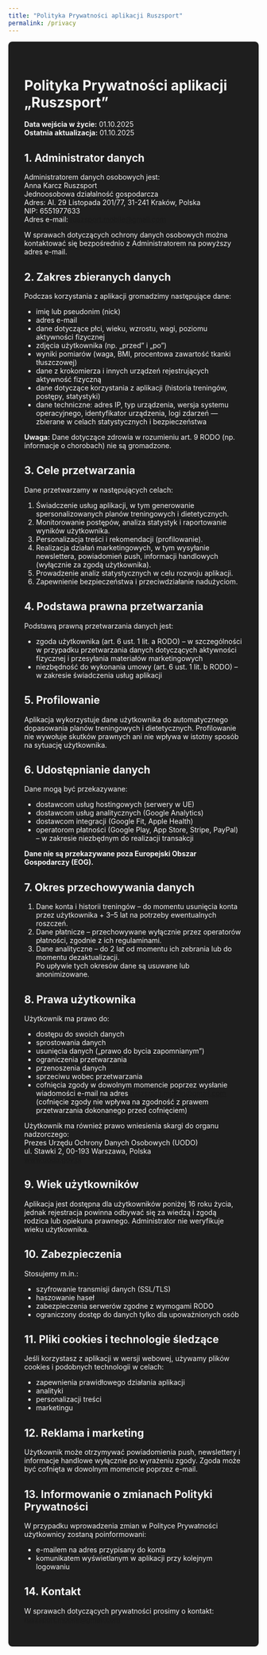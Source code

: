 ```yaml
---
title: "Polityka Prywatności aplikacji Ruszsport"
permalink: /privacy
---
```

<div style="background-color:#1e1e1e; color:#f5f5f5; padding:2rem; border-radius:8px;">

# Polityka Prywatności aplikacji „Ruszsport”

**Data wejścia w życie:** 01.10.2025  
**Ostatnia aktualizacja:** 01.10.2025

## 1. Administrator danych

Administratorem danych osobowych jest:  
Anna Karcz Ruszsport  
Jednoosobowa działalność gospodarcza  
Adres: Al. 29 Listopada 201/77, 31-241 Kraków, Polska  
NIP: 6551977633  
Adres e-mail: ruszsport.mobile@gmail.com

W sprawach dotyczących ochrony danych osobowych można kontaktować się bezpośrednio z Administratorem na powyższy adres e-mail.

## 2. Zakres zbieranych danych

Podczas korzystania z aplikacji gromadzimy następujące dane:  
- imię lub pseudonim (nick)  
- adres e-mail  
- dane dotyczące płci, wieku, wzrostu, wagi, poziomu aktywności fizycznej  
- zdjęcia użytkownika (np. „przed” i „po”)  
- wyniki pomiarów (waga, BMI, procentowa zawartość tkanki tłuszczowej)  
- dane z krokomierza i innych urządzeń rejestrujących aktywność fizyczną  
- dane dotyczące korzystania z aplikacji (historia treningów, postępy, statystyki)  
- dane techniczne: adres IP, typ urządzenia, wersja systemu operacyjnego, identyfikator urządzenia, logi zdarzeń — zbierane w celach statystycznych i bezpieczeństwa  

**Uwaga:** Dane dotyczące zdrowia w rozumieniu art. 9 RODO (np. informacje o chorobach) nie są gromadzone.

## 3. Cele przetwarzania

Dane przetwarzamy w następujących celach:  
1. Świadczenie usług aplikacji, w tym generowanie spersonalizowanych planów treningowych i dietetycznych.  
2. Monitorowanie postępów, analiza statystyk i raportowanie wyników użytkownika.  
3. Personalizacja treści i rekomendacji (profilowanie).  
4. Realizacja działań marketingowych, w tym wysyłanie newslettera, powiadomień push, informacji handlowych (wyłącznie za zgodą użytkownika).  
5. Prowadzenie analiz statystycznych w celu rozwoju aplikacji.  
6. Zapewnienie bezpieczeństwa i przeciwdziałanie nadużyciom.

## 4. Podstawa prawna przetwarzania

Podstawą prawną przetwarzania danych jest:  
- zgoda użytkownika (art. 6 ust. 1 lit. a RODO) – w szczególności w przypadku przetwarzania danych dotyczących aktywności fizycznej i przesyłania materiałów marketingowych  
- niezbędność do wykonania umowy (art. 6 ust. 1 lit. b RODO) – w zakresie świadczenia usług aplikacji

## 5. Profilowanie

Aplikacja wykorzystuje dane użytkownika do automatycznego dopasowania planów treningowych i dietetycznych. Profilowanie nie wywołuje skutków prawnych ani nie wpływa w istotny sposób na sytuację użytkownika.

## 6. Udostępnianie danych

Dane mogą być przekazywane:  
- dostawcom usług hostingowych (serwery w UE)  
- dostawcom usług analitycznych (Google Analytics)  
- dostawcom integracji (Google Fit, Apple Health)  
- operatorom płatności (Google Play, App Store, Stripe, PayPal) – w zakresie niezbędnym do realizacji transakcji  

**Dane nie są przekazywane poza Europejski Obszar Gospodarczy (EOG).**

## 7. Okres przechowywania danych

1. Dane konta i historii treningów – do momentu usunięcia konta przez użytkownika + 3–5 lat na potrzeby ewentualnych roszczeń.  
2. Dane płatnicze – przechowywane wyłącznie przez operatorów płatności, zgodnie z ich regulaminami.  
3. Dane analityczne – do 2 lat od momentu ich zebrania lub do momentu dezaktualizacji.  
Po upływie tych okresów dane są usuwane lub anonimizowane.

## 8. Prawa użytkownika

Użytkownik ma prawo do:  
- dostępu do swoich danych  
- sprostowania danych  
- usunięcia danych („prawo do bycia zapomnianym”)  
- ograniczenia przetwarzania  
- przenoszenia danych  
- sprzeciwu wobec przetwarzania  
- cofnięcia zgody w dowolnym momencie poprzez wysłanie wiadomości e-mail na adres ruszsport.mobile@gmail.com (cofnięcie zgody nie wpływa na zgodność z prawem przetwarzania dokonanego przed cofnięciem)  

Użytkownik ma również prawo wniesienia skargi do organu nadzorczego:  
Prezes Urzędu Ochrony Danych Osobowych (UODO)  
ul. Stawki 2, 00-193 Warszawa, Polska  
www.uodo.gov.pl

## 9. Wiek użytkowników

Aplikacja jest dostępna dla użytkowników poniżej 16 roku życia, jednak rejestracja powinna odbywać się za wiedzą i zgodą rodzica lub opiekuna prawnego. Administrator nie weryfikuje wieku użytkownika.

## 10. Zabezpieczenia

Stosujemy m.in.:  
- szyfrowanie transmisji danych (SSL/TLS)  
- haszowanie haseł  
- zabezpieczenia serwerów zgodne z wymogami RODO  
- ograniczony dostęp do danych tylko dla upoważnionych osób

## 11. Pliki cookies i technologie śledzące

Jeśli korzystasz z aplikacji w wersji webowej, używamy plików cookies i podobnych technologii w celach:  
- zapewnienia prawidłowego działania aplikacji  
- analityki  
- personalizacji treści  
- marketingu

## 12. Reklama i marketing

Użytkownik może otrzymywać powiadomienia push, newslettery i informacje handlowe wyłącznie po wyrażeniu zgody. Zgoda może być cofnięta w dowolnym momencie poprzez e-mail.

## 13. Informowanie o zmianach Polityki Prywatności

W przypadku wprowadzenia zmian w Polityce Prywatności użytkownicy zostaną poinformowani:  
- e-mailem na adres przypisany do konta  
- komunikatem wyświetlanym w aplikacji przy kolejnym logowaniu

## 14. Kontakt

W sprawach dotyczących prywatności prosimy o kontakt:  
ruszsport.mobile@gmail.com
</div>
